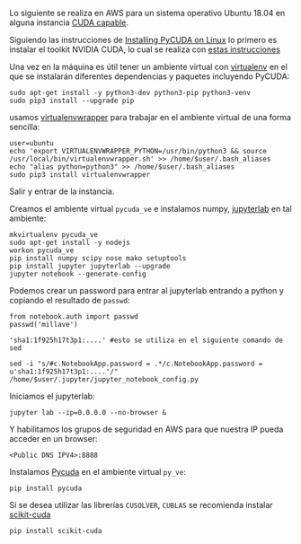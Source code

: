 Lo siguiente se realiza en AWS para un sistema operativo Ubuntu 18.04 en alguna instancia [CUDA capable](https://docs.aws.amazon.com/dlami/latest/devguide/gpu.html).

Siguiendo las instrucciones de [Installing PyCUDA on Linux](https://wiki.tiker.net/PyCuda/Installation/Linux) lo primero es instalar el toolkit NVIDIA CUDA, lo cual se realiza con [estas instrucciones](https://github.com/ITAM-DS/analisis-numerico-computo-cientifico/tree/master/C/extensiones_a_C/CUDA/instalacion#amazon-web-services)


Una vez en la máquina es útil tener un ambiente virtual con [virtualenv](https://virtualenv.pypa.io/en/latest/) en el que se instalarán diferentes dependencias y paquetes incluyendo PyCUDA:

```
sudo apt-get install -y python3-dev python3-pip python3-venv
sudo pip3 install --upgrade pip 
```

usamos [virtualenvwrapper](https://virtualenvwrapper.readthedocs.io/en/latest/) para trabajar en el ambiente virtual de una forma sencilla:

```
user=ubuntu
echo 'export VIRTUALENVWRAPPER_PYTHON=/usr/bin/python3 && source /usr/local/bin/virtualenvwrapper.sh' >> /home/$user/.bash_aliases
echo "alias python=python3" >> /home/$user/.bash_aliases
sudo pip3 install virtualenvwrapper
```

Salir y entrar de la instancia.


Creamos el ambiente virtual `pycuda_ve` e instalamos numpy, [jupyterlab](https://jupyterlab.readthedocs.io/en/stable/) en tal ambiente:

```
mkvirtualenv pycuda_ve
sudo apt-get install -y nodejs
workon pycuda_ve
pip install numpy scipy nose mako setuptools
pip install jupyter jupyterlab --upgrade
jupyter notebook --generate-config
```



Podemos crear un password para entrar al jupyterlab entrando a python y copiando el resultado de `passwd`:

```
from notebook.auth import passwd
passwd('millave')

'sha1:1f925h17t3p1:....' #esto se utiliza en el siguiente comando de sed
```

```
sed -i "s/#c.NotebookApp.password = .*/c.NotebookApp.password = u'sha1:1f925h17t3p1:....'/" /home/$user/.jupyter/jupyter_notebook_config.py
```


Iniciamos el jupyterlab:

```
jupyter lab --ip=0.0.0.0 --no-browser &
```

Y habilitamos los grupos de seguridad en AWS para que nuestra IP pueda acceder en un browser:

```
<Public DNS IPV4>:8888
```

Instalamos [Pycuda](https://documen.tician.de/pycuda/) en el ambiente virtual `py_ve`:

```
pip install pycuda
```

Si se desea utilizar las librerías `CUSOLVER`, `CUBLAS` se recomienda instalar [scikit-cuda](https://scikit-cuda.readthedocs.io/en/latest/)


```
pip install scikit-cuda	
```



